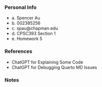 ### Personal Info
<ul>
<li>a. Spencer Au</li>
<li>b. 002385256</li>
<li>c. spau@chapman.edu</li>
<li>d. CPSC393 Section 1</li>
<li>e. Homework 5</li>
</ul>

### References
<ul>
  <li>ChatGPT for Explaining Some Code</li>
  <li>ChatGPT for Debugging Quarto MD Issues</li>
</ul>

### Notes
<ul>
</ul>